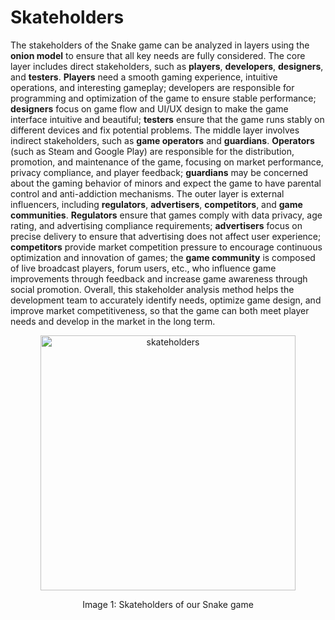 # Skateholders
The stakeholders of the Snake game can be analyzed in layers using the **onion model** to ensure that all key needs are fully considered. The core layer includes direct stakeholders, such as **players**, **developers**, **designers**, and **testers**. **Players** need a smooth gaming experience, intuitive operations, and interesting gameplay; developers are responsible for programming and optimization of the game to ensure stable performance; **designers** focus on game flow and UI/UX design to make the game interface intuitive and beautiful; **testers** ensure that the game runs stably on different devices and fix potential problems. The middle layer involves indirect stakeholders, such as **game operators** and **guardians**. **Operators** (such as Steam and Google Play) are responsible for the distribution, promotion, and maintenance of the game, focusing on market performance, privacy compliance, and player feedback; **guardians** may be concerned about the gaming behavior of minors and expect the game to have parental control and anti-addiction mechanisms. The outer layer is external influencers, including **regulators**, **advertisers**, **competitors**, and **game communities**. **Regulators** ensure that games comply with data privacy, age rating, and advertising compliance requirements; **advertisers** focus on precise delivery to ensure that advertising does not affect user experience; **competitors** provide market competition pressure to encourage continuous optimization and innovation of games; the **game community** is composed of live broadcast players, forum users, etc., who influence game improvements through feedback and increase game awareness through social promotion. Overall, this stakeholder analysis method helps the development team to accurately identify needs, optimize game design, and improve market competitiveness, so that the game can both meet player needs and develop in the market in the long term.
<div align="center">
    <img width="408" alt="skateholders" src="https://github.com/user-attachments/assets/493b80dc-c43c-46d4-9e9a-78d451e56de6" />
    <p>Image 1: Skateholders of our Snake game</p>
</div>
<br>
<br>
